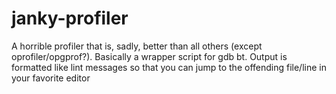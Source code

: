 # janky-profiler
A horrible profiler that is, sadly, better than all others (except oprofiler/opgprof?). Basically a wrapper script for gdb bt. Output is formatted like lint messages so that you can jump to the offending file/line in your favorite editor
